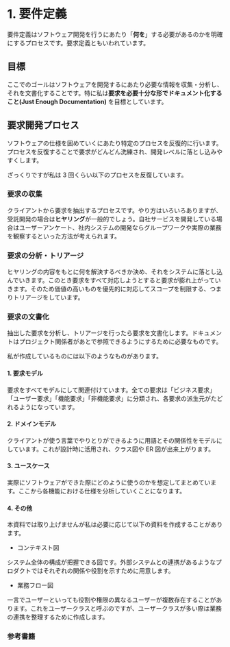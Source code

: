 # 1. 要件定義

要件定義はソフトウェア開発を行うにあたり「**何を**」する必要があるのかを明確にするプロセスです。要求定義ともいわれています。

## 目標

ここでのゴールはソフトウェアを開発するにあたり必要な情報を収集・分析し、それを文書化することです。特に私は**要求を必要十分な形でドキュメント化すること(Just Enough Documentation)** を目標としています。

## 要求開発プロセス

ソフトウェアの仕様を固めていくにあたり特定のプロセスを反復的に行います。プロセスを反復することで要求がどんどん洗練され、開発レベルに落とし込みやすくします。

ざっくりですが私は 3 回くらい以下のプロセスを反復しています。

### 要求の収集

クライアントから要求を抽出するプロセスです。やり方はいろいろありますが、受託開発の場合は**ヒヤリング**が一般的でしょう。自社サービスを開発している場合はユーザーアンケート、社内システムの開発ならグループワークや実際の業務を観察するといった方法が考えられます。

### 要求の分析・トリアージ

ヒヤリングの内容をもとに何を解決するべきか決め、それをシステムに落とし込んでいきます。このとき要求をすべて対応しようとすると要求が膨れ上がっていきます。そのため価値の高いものを優先的に対応してスコープを制限する、つまりトリアージをしています。

### 要求の文書化

抽出した要求を分析し、トリアージを行ったら要求を文書化します。ドキュメントはプロジェクト関係者があとで参照できるようにするために必要なものです。

私が作成しているものには以下のようなものがあります。

#### 1. 要求モデル

要求をすべてモデルにして関連付けています。全ての要求は「ビジネス要求」「ユーザー要求」「機能要求」「非機能要求」に分類され、各要求の派生元がたどれるようになっています。

#### 2. ドメインモデル

クライアントが使う言葉でやりとりができるように用語とその関係性をモデルにしています。これが設計時に活用され、クラス図や ER 図が出来上がります。

#### 3. ユースケース

実際にソフトウェアができた際にどのように使うのかを想定してまとめています。ここから各機能における仕様を分析していくことになります。

#### 4. その他

本資料では取り上げませんが私は必要に応じて以下の資料を作成することがあります。

- コンテキスト図

システム全体の構成が把握できる図です。外部システムとの連携があるようなプロダクトではそれぞれの関係や役割を示すために用意します。

- 業務フロー図

一言でユーザーといっても役割や権限の異なるユーザーが複数存在することがあります。これをユーザークラスと呼ぶのですが、ユーザークラスが多い際は業務の連携を整理するために作成します。

### 参考書籍

